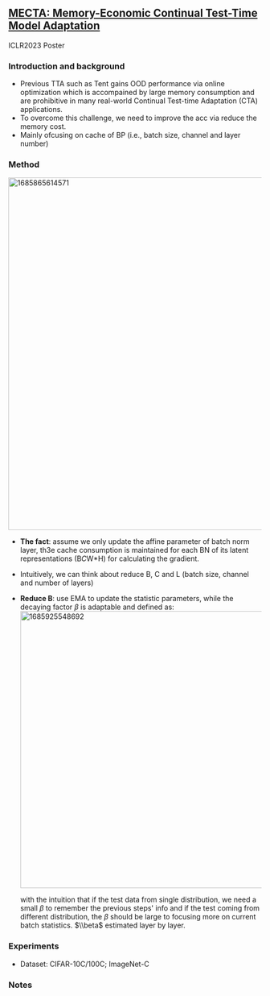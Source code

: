 
## [MECTA: Memory-Economic Continual Test-Time Model Adaptation](https://openreview.net/pdf?id=N92hjSf5NNh)

ICLR2023 Poster

### Introduction and background
- Previous TTA such as Tent gains OOD performance via online optimization which is accompained by large memory consumption and are prohibitive in many real-world Continual Test-time Adaptation (CTA) applications. 
- To overcome this challenge, we need to improve the acc via reduce the memory cost.
- Mainly ofcusing on cache of BP (i.e., batch size, channel and layer number)

### Method
<img width=700 alt="1685865614571" src="https://github.com/Jo-wang/Daily-Paper-Reading/assets/46414159/cbc207b6-46cc-4886-a0bd-e4efe2063fa2">

- **The fact**: assume we only update the affine parameter of batch norm layer, th3e cache consumption is maintained for each BN of its latent representations (B*C*W*H) for calculating the gradient.
- Intuitively, we can think about reduce B, C and L (batch size, channel and number of layers)
- **Reduce B**: use EMA to update the statistic parameters, while the decaying factor $\beta$ is adaptable and defined as: 
  <img width=550 alt="1685925548692" src="https://github.com/Jo-wang/Daily-Paper-Reading/assets/46414159/6cc57c8e-acf9-4abb-9433-8971d4eb8728">
  
  with the intuition that if the test data from single distribution, we need a small $\beta$ to remember the previous steps' info and if the test coming from different distribution, the $\beta$ should be large to focusing more on current batch statistics. $\\beta$ estimated layer by layer.

### Experiments
- Dataset: CIFAR-10C/100C; ImageNet-C
### Notes

